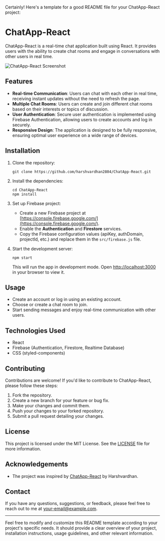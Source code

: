Certainly! Here's a template for a good README file for your ChatApp-React project:

# ChatApp-React

ChatApp-React is a real-time chat application built using React. It provides users with the ability to create chat rooms and engage in conversations with other users in real time.

![ChatApp-React Screenshot](screenshot.png)

## Features

- **Real-time Communication**: Users can chat with each other in real time, receiving instant updates without the need to refresh the page.
- **Multiple Chat Rooms**: Users can create and join different chat rooms based on their interests or topics of discussion.
- **User Authentication**: Secure user authentication is implemented using Firebase Authentication, allowing users to create accounts and log in securely.
- **Responsive Design**: The application is designed to be fully responsive, ensuring optimal user experience on a wide range of devices.

## Installation

1. Clone the repository:

   ```shell
   git clone https://github.com/harshvardhan2804/ChatApp-React.git
   ```

2. Install the dependencies:

   ```shell
   cd ChatApp-React
   npm install
   ```

3. Set up Firebase project:

   - Create a new Firebase project at [https://console.firebase.google.com/](https://console.firebase.google.com/).
   - Enable the **Authentication** and **Firestore** services.
   - Copy the Firebase configuration values (apiKey, authDomain, projectId, etc.) and replace them in the `src/firebase.js` file.

4. Start the development server:

   ```shell
   npm start
   ```

   This will run the app in development mode. Open [http://localhost:3000](http://localhost:3000) in your browser to view it.

## Usage

- Create an account or log in using an existing account.
- Choose or create a chat room to join.
- Start sending messages and enjoy real-time communication with other users.

## Technologies Used

- React
- Firebase (Authentication, Firestore, Realtime Database)
- CSS (styled-components)

## Contributing

Contributions are welcome! If you'd like to contribute to ChatApp-React, please follow these steps:

1. Fork the repository.
2. Create a new branch for your feature or bug fix.
3. Make your changes and commit them.
4. Push your changes to your forked repository.
5. Submit a pull request detailing your changes.

## License

This project is licensed under the MIT License. See the [LICENSE](LICENSE) file for more information.

## Acknowledgements

- The project was inspired by [ChatApp-React](https://github.com/harshvardhan2804/ChatApp-React) by Harshvardhan.

## Contact

If you have any questions, suggestions, or feedback, please feel free to reach out to me at [your-email@example.com](mailto:your-email@example.com).

---

Feel free to modify and customize this README template according to your project's specific needs. It should provide a clear overview of your project, installation instructions, usage guidelines, and other relevant information.
